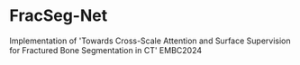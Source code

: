 # FracSeg-Net
Implementation of 'Towards Cross-Scale Attention and Surface  Supervision for Fractured Bone Segmentation in CT' EMBC2024

